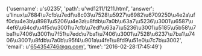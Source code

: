 {'username': u's0235', 'path': u'wd1211/1211.html', 'answer': u'linux\u7684\u7cfb\u7edf\u8c03\u7528\u5927\u6982\u6709250\u4e2a\uff0c\u4e3b\u8981\u5206\u4e3a\u8fdb\u7a0b\u63a7\u5236\u3001\u6587\u4ef6\u64cd\u4f5c\u3001\u7cfb\u7edf\u63a7\u5236\u3001\u5185\u5b58\u7ba1\u7406\u3001\u7f51\u7edc\u7ba1\u7406\u3001\u7528\u6237\u7ba1\u7406\u3001\u8fdb\u7a0b\u95f4\u901a\u4fe1\u8fd9\u51e0\u7c7b\u3002', 'email': u'654354746@qq.com', 'time': '2016-02-28:17:45:49'}
